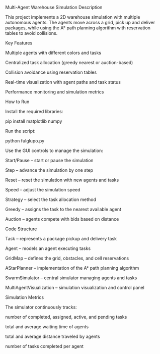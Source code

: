 Multi-Agent Warehouse Simulation
Description

This project implements a 2D warehouse simulation with multiple autonomous agents. The agents move across a grid, pick up and deliver packages, while using the A* path planning algorithm with reservation tables to avoid collisions.

Key Features

Multiple agents with different colors and tasks

Centralized task allocation (greedy nearest or auction-based)

Collision avoidance using reservation tables

Real-time visualization with agent paths and task status

Performance monitoring and simulation metrics

How to Run

Install the required libraries:

pip install matplotlib numpy


Run the script:

python fulglupo.py


Use the GUI controls to manage the simulation:

Start/Pause – start or pause the simulation

Step – advance the simulation by one step

Reset – reset the simulation with new agents and tasks

Speed – adjust the simulation speed

Strategy – select the task allocation method

Greedy – assigns the task to the nearest available agent

Auction – agents compete with bids based on distance

Code Structure

Task – represents a package pickup and delivery task

Agent – models an agent executing tasks

GridMap – defines the grid, obstacles, and cell reservations

AStarPlanner – implementation of the A* path planning algorithm

SwarmSimulator – central simulator managing agents and tasks

MultiAgentVisualization – simulation visualization and control panel

Simulation Metrics

The simulator continuously tracks:

number of completed, assigned, active, and pending tasks

total and average waiting time of agents

total and average distance traveled by agents

number of tasks completed per agent
